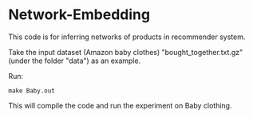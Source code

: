 # Network-Embedding

This code is for inferring networks of products in recommender system.

Take the input dataset (Amazon baby clothes) "bought_together.txt.gz" (under the folder "data") as an example.

Run: 

```make Baby.out```

This will compile the code and run the experiment on Baby clothing.
